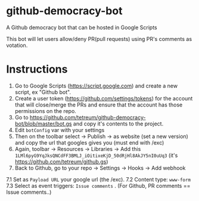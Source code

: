 # github-democracy-bot
A Github democracy bot that can be hosted in Google Scripts

This bot will let users allow/deny PR(pull requests) using PR's comments as votation.


# Instructions

1. Go to Google Scripts (https://script.google.com) and create a new script, ex "Github bot".
2. Create a user token (https://github.com/settings/tokens) for the account that will close/merge the PRs and ensure that the account has those permissions on the repo.
3. Go to https://github.com/tetreum/github-democracy-bot/blob/master/bot.gs and copy it's contents to the project.
4. Edit `botConfig` var with your settings
5. Then on the toolbar select -> Publish -> as website (set a new version) and copy the url that googles gives you (must end with /exc)
6. Again, toolbar -> Resources -> Libraries -> Add this `1LMl6pyG9YqJksQNCdFF3BMLJ_iOitixeKjD_50dRjHl8AkJY5nI0uUq3` (it's https://github.com/tetreum/github.gs)
7. Back to Github, go to your repo -> Settings -> Hooks -> Add webhook

7.1 Set as `Payload URL` your google url (the /exc).
7.2 Content type: `www-form`
7.3 Select as event triggers: `Issue comments` . (For Github, PR comments == Issue comments..)
